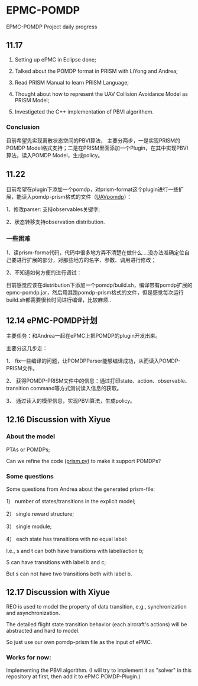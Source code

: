 # EPMC-POMDP
EPMC-POMDP Project daily progress

## 11.17
1) Setting up ePMC in Eclipse done;

2) Talked about the POMDP format in PRISM with LiYong and Andrea;

3) Read PRISM Manual to learn PRISM Language;

4) Thought about how to represent the UAV Collision Avoidance Model as PRISM Model;

5) Investigeted the C++ implementation of PBVI algorithem.

### Conclusion
目前希望先实现离散状态空间的PBVI算法， 主要分两步，一是实现PRISM的POMDP Model格式支持；二是在PRISM里面添加一个Plugin，在其中实现PBVI算法，读入POMDP Model，生成policy。

## 11.22
目前希望在plugin下添加一个pomdp，对prism-format这个plugin进行一些扩展，能读入pomdp-prism格式的文件（[UAVpomdp](https://github.com/fengwz17/EPMC-POMDP/blob/main/UAVpomdp.prism)）：

1、修改parser: 支持observables关键字;

2、状态转移支持observation distribution.

### 一些困难
1、读prism-forma代码，代码中很多地方弄不清楚在做什么....没办法准确定位自己要进行扩展的部分，对那些地方的名字、参数、调用进行修改；

2、不知道如何方便的进行调试：

目前感觉应该在distribution下添加一个pomdp/build.sh，编译带有pomdp扩展的epmc-pomdp.jar，然后用其跑pomdp-prism格式的文件，但是感觉每次运行build.sh都需要很长时间进行编译，比较麻烦..

## 12.14 ePMC-POMDP计划

主要任务：和Andrea一起在ePMC上把POMDP的plugin开发出来。

主要分这几步走：

1、	fix一些编译的问题，让POMDPParser能够编译成功，从而读入POMDP-PRISM文件。

2、	获得POMDP-PRISM文件中的信息：通过打印state、action、observable、transition command等方式测试读入信息的获取。

3、	通过读入的模型信息，实现PBVI算法，生成policy。

## 12.16 Discussion with Xiyue

### About the model

PTAs or POMDPs;

Can we refine the code ([prism.py](https://github.com/liyi-david/pyconnectors/blob/master/semantics/STAr/prism.py)) to make it support POMDPs?

### Some questions

Some questions from Andrea about the generated prism-file:

1） number of states/transitions in the explicit model;

2） single reward structure;

3） single module;

4） each state has transitions with no equal label:

I.e., s and t can both have transitions with label/action b;

S can have transitions with label b and c;

But s can not have two transitions both with label b.

## 12.17 Discussion with Xiyue

REO is used to model the property of data transition, e.g., synchronization and asynchronization. 

The detailed flight state transition behavior (each aircraft's actions) will be abstracted and hard to model.

So just use our own pomdp-prism file as the input of ePMC. 

### Works for now:

Implementing the PBVI algorithm. (I will try to implement it as "solver" in this repository at first, then add it to ePMC POMDP-Plugin.)

